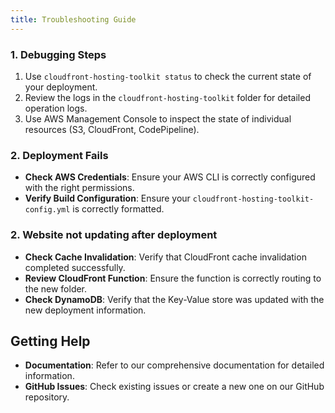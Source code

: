 ```yaml
---
title: Troubleshooting Guide
---
```


### 1. Debugging Steps

1. Use `cloudfront-hosting-toolkit status` to check the current state of your deployment.
2. Review the logs in the `cloudfront-hosting-toolkit` folder for detailed operation logs.
3. Use AWS Management Console to inspect the state of individual resources (S3, CloudFront, CodePipeline).


### 2. Deployment Fails

- **Check AWS Credentials**: Ensure your AWS CLI is correctly configured with the right permissions.
- **Verify Build Configuration**: Ensure your `cloudfront-hosting-toolkit-config.yml` is correctly formatted.

### 2. Website not updating after deployment

- **Check Cache Invalidation**: Verify that CloudFront cache invalidation completed successfully.
- **Review CloudFront Function**: Ensure the function is correctly routing to the new folder.
- **Check DynamoDB**: Verify that the Key-Value store was updated with the new deployment information.

## Getting Help

- **Documentation**: Refer to our comprehensive documentation for detailed information.
- **GitHub Issues**: Check existing issues or create a new one on our GitHub repository.

